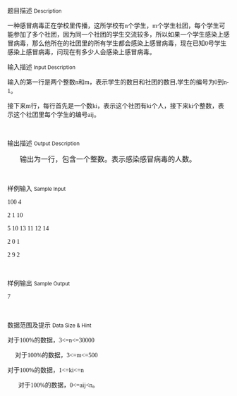<div class="panel panel-default">
<div class="area-title">
<span>
题目描述
<small>Description</small>
</span></div>
<div class="panel-body">

<p><span style="">一种感冒病毒正在学校里传播，这所学校有</span><span style="font-family: 'Times New Roman';">n</span><span style="">个学生，</span><span style="font-family: 'Times New Roman';">m</span><span style="">个学生社团，每个学生可能参加了多个社团，因为同一个社团的学生交流较多，所以如果一个学生感染上感冒病毒，那么他所在的社团里的所有学生都会感染上感冒病毒，现在已知</span><span style="font-family: 'Times New Roman';">0</span><span style="">号学生感染上感冒病毒，问现在有多少人会感染上感冒病毒。</span></p>

</div>
</div>

<div class="panel panel-default">
<div class="area-title">
<span>
输入描述
<small>Input Description</small>
</span></div>
<div class="panel-body">
<p style=""><span style="">输入的第一行是两个整数</span><span style="font-family: 'Times New Roman';">n</span><span style="">和</span><span style="font-family: 'Times New Roman';">m</span><span style="">，表示学生的数目和社团的数目</span><span style="font-family: 'Times New Roman';">,</span><span style="">学生的编号为</span><span style="font-family: 'Times New Roman';">0</span><span style="">到</span><span style="font-family: 'Times New Roman';">n-1</span><span style="">。</span></p><p style=""><span style="">接下来</span><span style="font-family: 'Times New Roman';">m</span><span style="">行，每行首先是一个数</span><span style="font-family: 'Times New Roman';">ki</span><span style="">，表示这个社团有</span><span style="font-family: 'Times New Roman';">ki</span><span style="">个人，接下来</span><span style="font-family: 'Times New Roman';">ki</span><span style="">个整数，表示这个社团里每个学生的编号</span><span style="font-family: 'Times New Roman';">aij</span><span style="">。</span></p><p><br></p>

</div>
</div>
<div  class="panel panel-default">
<div class="area-title">
<span>
输出描述
<small>Output Description</small>
</span></div>
<div class="panel-body">

<p style="text-indent:28px"><span style="font-size:16px;font-family:宋体">输出为一行，包含一个整数。表示感染感冒病毒的人数。</span></p><p><br/></p>

</div>
</div>


<div class="panel panel-default">
<div class="area-title">
<span>
样例输入
<small>Sample Input</small>
</span></div>
<div class="panel-body">
<p style=""><span style="font-family: 'Times New Roman';">100 4</span></p><p style=""><span style="font-family: 'Times New Roman';">2 1 10</span></p><p style=""><span style="font-family: 'Times New Roman';">5 10 13 11 12 14</span></p><p style=""><span style="font-family: 'Times New Roman';">2 0 1</span></p><p style=""><span style="font-family: 'Times New Roman';">2 9 2</span></p><p><br></p>

</div>
</div>

<div class="panel panel-default">
<div class="area-title">
<span>
样例输出
<small>Sample Output</small>
</span></div>
<div class="panel-body">
<p style=""><span style="font-family: 'Times New Roman';">7</span></p><p><br></p>

</div>
</div>

<div class="panel panel-default">
<div class="area-title">
<span>
数据范围及提示
<small>Data Size & Hint</small>
</span></div>
<div class="panel-body">
<p><span style="">对于</span><span style="font-family: 'Times New Roman';">100%</span><span style="">的数据，</span><span style="font-family: 'Times New Roman';">3&lt;=n&lt;=30000</span></p><p><span style="font-family: 'Times New Roman';">     </span><span style="">对于</span><span style="font-family: 'Times New Roman';">100%</span><span style="">的数据，</span><span style="font-family: 'Times New Roman';">3&lt;=m&lt;=500</span></p><p style=""><span style="">对于</span><span style="font-family: 'Times New Roman';">100%</span><span style="">的数据，</span><span style="font-family: 'Times New Roman';">1&lt;=ki&lt;=n</span></p><p><span style="font-family: 'Times New Roman';">       </span><span style="">对于</span><span style="font-family: 'Times New Roman';">100%</span><span style="">的数据，</span><span style="font-family: 'Times New Roman';">0&lt;=aij&lt;n</span><span style="">。</span></p><p><br></p>
</div>
</div>